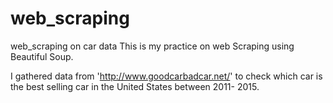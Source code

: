 # web_scraping
web_scraping on car data
This is my practice on web Scraping using Beautiful Soup.

I gathered data from 'http://www.goodcarbadcar.net/' to check which car is the best selling car in the United States between 2011- 2015.
